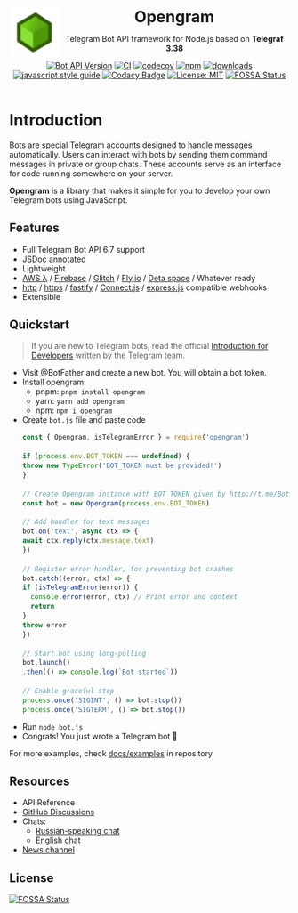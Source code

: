 <header>
<img src="https://raw.githubusercontent.com/OpengramJS/opengram/master/docs/media/Logo.svg" alt="logo" height="90" align="left">
<h1 style="display: inline">Opengram</h1>

Telegram Bot API framework for Node.js based on **Telegraf 3.38**

[![Bot API Version][bots-api-image]][bots-api-url] [![CI][ci-image]][ci-url] [![codecov][codecov-image]][codecov-url] [![npm][npm-image]][npm-url] [![downloads][downloads-image]][downloads-url] [![javascript style guide][standard-image]][standard-url] [![Codacy Badge][codacy-image]][codacy-url] [![License: MIT][license-image]][license-url] [![FOSSA Status][fossa-image]][fossa-url]
</header>

# Introduction

Bots are special Telegram accounts designed to handle messages automatically. Users can interact with bots by sending them command messages in private or group chats. These accounts serve as an interface for code running somewhere on your server.

**Opengram** is a library that makes it simple for you to develop your own Telegram bots using JavaScript.

## Features
-   Full Telegram Bot API 6.7 support
-   JSDoc annotated
-   Lightweight
-   [AWS λ](https://aws.amazon.com/en/lambda/) / [Firebase](https://firebase.google.com/) / [Glitch](https://glitch.com/) / [Fly.io](https://fly.io/) / [Deta space](https://deta.space/) / Whatever ready
-   [http](https://nodejs.org/api/http.html) / [https](https://nodejs.org/api/https.html) / [fastify](https://www.fastify.io/) / [Connect.js](https://github.com/senchalabs/connect) / [express.js](https://expressjs.com/) compatible webhooks
-   Extensible

## Quickstart

> If you are new to Telegram bots, read the official [Introduction for Developers](https://core.telegram.org/bots) written by the Telegram team.

-   Visit @BotFather and create a new bot. You will obtain a bot token.
-   Install opengram:
      - pnpm: `pnpm install opengram`
      - yarn: `yarn add opengram`
      - npm: `npm i opengram`
-   Create `bot.js` file and paste code
    ```js
    const { Opengram, isTelegramError } = require('opengram')
    
    if (process.env.BOT_TOKEN === undefined) {
    throw new TypeError('BOT_TOKEN must be provided!')
    }
    
    // Create Opengram instance with BOT TOKEN given by http://t.me/BotFather
    const bot = new Opengram(process.env.BOT_TOKEN)
    
    // Add handler for text messages
    bot.on('text', async ctx => {
    await ctx.reply(ctx.message.text)
    })
    
    // Register error handler, for preventing bot crashes
    bot.catch((error, ctx) => {
    if (isTelegramError(error)) {
      console.error(error, ctx) // Print error and context
      return
    }
    throw error
    })
    
    // Start bot using long-polling
    bot.launch()
    .then(() => console.log(`Bot started`))
    
    // Enable graceful stop
    process.once('SIGINT', () => bot.stop())
    process.once('SIGTERM', () => bot.stop())
    ```
-   Run `node bot.js`
-   Congrats! You just wrote a Telegram bot 🥳

For more examples, check [docs/examples](https://github.com/OpengramJS/opengram/tree/master/docs/examples) in repository

## Resources
-   API Reference
-   [GitHub Discussions](https://github.com/opengramjs/opengram/discussions)
-   Chats:
    - [Russian-speaking chat](https://t.me/opengramjs)
    - [English chat](https://t.me/opengram_en)
- [News channel](https://t.me/opengram_news)

## License
[![FOSSA Status](https://app.fossa.com/api/projects/git%2Bgithub.com%2FOpengramJS%2Fopengram.svg?type=large)](https://app.fossa.com/projects/git%2Bgithub.com%2FOpengramJS%2Fopengram?ref=badge_large)

[codecov-image]: https://codecov.io/gh/OpengramJS/opengram/branch/master/graph/badge.svg?token=8HJ46DCTSC
[codecov-url]: https://codecov.io/gh/OpengramJS/opengram
[license-image]: https://img.shields.io/badge/License-MIT-yellow.svg
[license-url]: https://opensource.org/licenses/MIT
[codacy-image]: https://app.codacy.com/project/badge/Grade/0ba3bf1b270946918b13e2730d190156
[codacy-url]: https://www.codacy.com/gh/OpengramJS/opengram/dashboard?utm_source=github.com&amp;utm_medium=referral&amp;utm_content=OpengramJS/opengram&amp;utm_campaign=Badge_Grade
[bots-api-image]: https://img.shields.io/badge/Bots%20API-v6.7-ff69b4
[bots-api-url]: https://core.telegram.org/bots/api
[ci-image]: https://github.com/OpengramJS/opengram/actions/workflows/ci.yml/badge.svg?branch=master
[ci-url]: https://github.com/OpengramJS/opengram/actions/workflows/actions/workflows/ci.yml
[npm-image]: https://img.shields.io/npm/v/opengram.svg
[npm-url]: https://npmjs.org/package/opengram
[downloads-image]: https://img.shields.io/npm/dm/opengram.svg
[downloads-url]: https://npmjs.org/package/opengram
[standard-image]: https://img.shields.io/badge/code_style-standard-brightgreen.svg
[standard-url]: https://standardjs.com
[fossa-image]: https://app.fossa.com/api/projects/git%2Bgithub.com%2FOpengramJS%2Fopengram.svg?type=shield
[fossa-url]: https://app.fossa.com/projects/git%2Bgithub.com%2FOpengramJS%2Fopengram?ref=badge_shield
